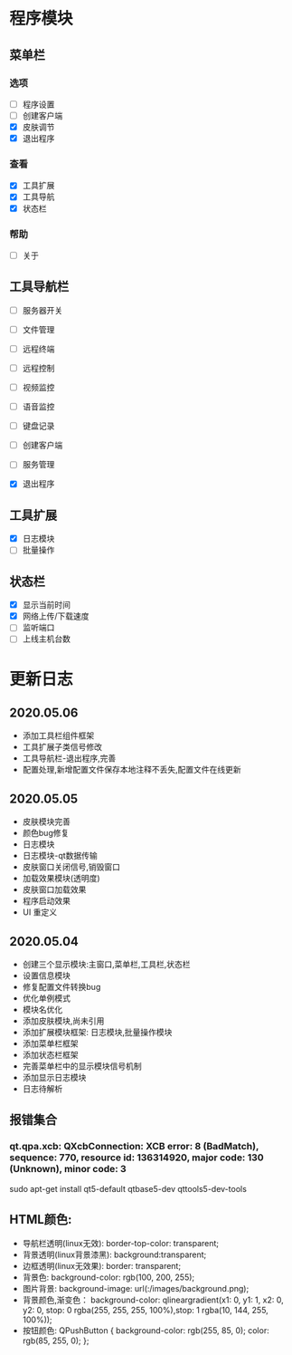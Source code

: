 
# 程序模块
## 菜单栏
### 选项
- [ ] 程序设置
- [ ] 创建客户端
- [x] 皮肤调节
- [x] 退出程序
### 查看
- [x] 工具扩展
- [x] 工具导航
- [x] 状态栏
### 帮助
- [ ] 关于

## 工具导航栏
- [ ] 服务器开关
- [ ] 文件管理
- [ ] 远程终端
- [ ] 远程控制
- [ ] 视频监控
- [ ] 语音监控
- [ ] 键盘记录
- [ ] 创建客户端
- [ ] 服务管理
- [x] 退出程序


## 工具扩展
- [x] 日志模块
- [ ] 批量操作

## 状态栏
- [x] 显示当前时间
- [x] 网络上传/下载速度
- [ ] 监听端口
- [ ] 上线主机台数

# 更新日志
## 2020.05.06
- 添加工具栏组件框架
- 工具扩展子类信号修改
- 工具导航栏-退出程序,完善
- 配置处理,新增配置文件保存本地注释不丢失,配置文件在线更新

## 2020.05.05
- 皮肤模块完善
- 颜色bug修复
- 日志模块
- 日志模块-qt数据传输
- 皮肤窗口关闭信号,销毁窗口
- 加载效果模块(透明度)
- 皮肤窗口加载效果
- 程序启动效果
- UI 重定义

## 2020.05.04
- 创建三个显示模块:主窗口,菜单栏,工具栏,状态栏
- 设置信息模块
- 修复配置文件转换bug
- 优化单例模式
- 模块名优化
- 添加皮肤模块,尚未引用
- 添加扩展模块框架: 日志模块,批量操作模块
- 添加菜单栏框架
- 添加状态栏框架
- 完善菜单栏中的显示模块信号机制
- 添加显示日志模块
- 日志待解析


## 报错集合
### qt.qpa.xcb: QXcbConnection: XCB error: 8 (BadMatch), sequence: 770, resource id: 136314920, major code: 130 (Unknown), minor code: 3
sudo apt-get install qt5-default qtbase5-dev qttools5-dev-tools

## HTML颜色:
- 导航栏透明(linux无效): 
    border-top-color: transparent;
- 背景透明(linux背景漆黑): 
    background:transparent;
- 边框透明(linux无效果): 
    border: transparent;
- 背景色: 
    background-color: rgb(100, 200, 255);
- 图片背景: 
    background-image: url(:/images/background.png);
- 背景颜色,渐变色：
    background-color: qlineargradient(x1: 0, y1: 1, x2: 0, y2: 0, stop: 0 rgba(255, 255, 255, 100%),stop: 1 rgba(10, 144, 255, 100%));
- 按钮颜色: 
    QPushButton { background-color: rgb(255, 85, 0); color: rgb(85, 255, 0); };
